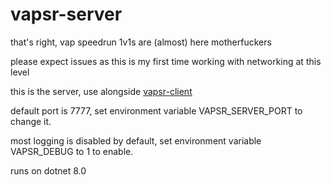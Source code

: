 # vapsr-server

that's right, vap speedrun 1v1s are (almost) here motherfuckers

please expect issues as this is my first time working with networking at this level

this is the server, use alongside [vapsr-client](https://github.com/tairasoul/vapsr-client)

default port is 7777, set environment variable VAPSR_SERVER_PORT to change it.

most logging is disabled by default, set environment variable VAPSR_DEBUG to 1 to enable.

runs on dotnet 8.0
